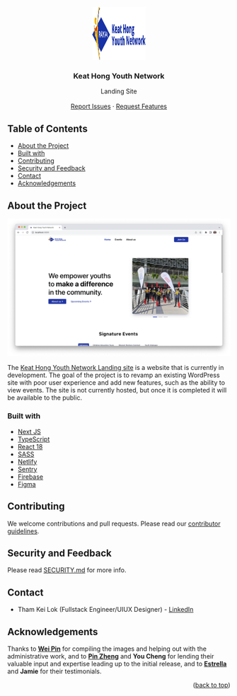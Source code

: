 <div id="top"></div>

<!-- PROJECT LOGO -->
<br />
<div align="center">
  <a href="https://github.com/KeatHongYN/khyn-landing">
    <img src="public/assets/svg/logo-khyn.svg" alt="Logo" width="120" height="120">
  </a>

<h3 align="center">Keat Hong Youth Network</h3>
  <p align="center">
    Landing Site
    <br />
    <br />
    <!-- <a href="https://www.keathongyouths.sg">Production Site (currently still old site)</a>
    ·
    <a href="#">Staging Site (coming soon)</a>
    · -->
    <a href="https://github.com/KeatHongYN/khyn-landing/blob/master/SECURITY.md">Report Issues</a>
    ·
    <a href="https://github.com/Ducksss/HacknRoll2023-Robin-Hood/issues">Request Features</a>
  </p>
</div>

<!-- TABLE OF CONTENTS -->

## Table of Contents

-   [About the Project](#about-the-project)
-   [Built with](#built-with)
-   [Contributing](#contributing)
-   [Security and Feedback](#security-and-feedback)
-   [Contact](#contact)
-   [Acknowledgements](#acknowledgements)

## About the Project

<a href="#about-the-project"></a>

![](https://github.com/KeatHongYN/khyn-landing/blob/main/public/assets/img/ad-hero.png)

The [Keat Hong Youth Network Landing site](https://www.keathongyouths.sg) is a website that is currently in development. The goal of the project is to revamp an existing WordPress site with poor user experience and add new features, such as the ability to view events. The site is not currently hosted, but once it is completed it will be available to the public.

### Built with

<a href="#built-with"></a>

-   [Next JS](https://nextjs.org/)
-   [TypeScript](https://www.typescriptlang.org/)
-   [React 18](https://reactjs.org/)
-   [SASS](https://sass-lang.com/)
-   [Netlify](https://www.netlify.com/)
-   [Sentry](https://sentry.io/)
-   [Firebase](https://firebase.google.com/)
-   [Figma](https://www.figma.com/)

## Contributing

<a href="#contributing"></a>

We welcome contributions and pull requests. Please read our [contributor guidelines](https://github.com/KeatHongYN/khyn-landing/blob/master/CONTRIBUTING.md).

## Security and Feedback

<a href="#security-and-feedback"></a>

Please read [SECURITY.md](https://github.com/KeatHongYN/khyn-landing/blob/master/SECURITY.md) for more info.

## Contact

<a href="#contact"></a>

-   Tham Kei Lok (Fullstack Engineer/UIUX Designer) - [LinkedIn](https://www.linkedin.com/in/thamkeilok/)

## Acknowledgements

<a href="#acknowledgements"></a>

Thanks to **[Wei Pin](https://www.linkedin.com/in/wei-pin-teo-317374176/)** for compiling the images and helping out with the administrative work, and to **[Pin Zheng](https://www.linkedin.com/in/chai-pin-zheng-5610921aa/)** and **You Cheng** for lending their valuable input and expertise leading up to the initial release, and to **[Estrella](https://www.linkedin.com/in/estrella-kwok/)** and **Jamie** for their testimonials.

<p align="right">(<a href="#top">back to top</a>)</p>
